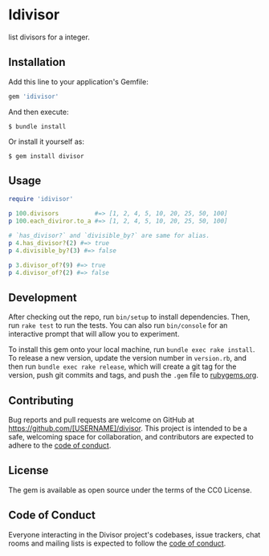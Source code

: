 # Idivisor

list divisors for a integer.

## Installation

Add this line to your application's Gemfile:

```ruby
gem 'idivisor'
```

And then execute:

    $ bundle install

Or install it yourself as:

    $ gem install divisor

## Usage

```rb
require 'idivisor'

p 100.divisors          #=> [1, 2, 4, 5, 10, 20, 25, 50, 100]
p 100.each_diviror.to_a #=> [1, 2, 4, 5, 10, 20, 25, 50, 100]

# `has_divisor?` and `divisible_by?` are same for alias.
p 4.has_divisor?(2) #=> true
p 4.divisible_by?(3) #=> false

p 3.divisor_of?(9) #=> true
p 4.divisor_of?(2) #=> false
```

## Development

After checking out the repo, run `bin/setup` to install dependencies. Then, run `rake test` to run the tests. You can also run `bin/console` for an interactive prompt that will allow you to experiment.

To install this gem onto your local machine, run `bundle exec rake install`. To release a new version, update the version number in `version.rb`, and then run `bundle exec rake release`, which will create a git tag for the version, push git commits and tags, and push the `.gem` file to [rubygems.org](https://rubygems.org).

## Contributing

Bug reports and pull requests are welcome on GitHub at https://github.com/[USERNAME]/divisor. This project is intended to be a safe, welcoming space for collaboration, and contributors are expected to adhere to the [code of conduct](https://github.com/[USERNAME]/divisor/blob/master/CODE_OF_CONDUCT.md).


## License

The gem is available as open source under the terms of the CC0 License.

## Code of Conduct

Everyone interacting in the Divisor project's codebases, issue trackers, chat rooms and mailing lists is expected to follow the [code of conduct](https://github.com/[USERNAME]/divisor/blob/master/CODE_OF_CONDUCT.md).
